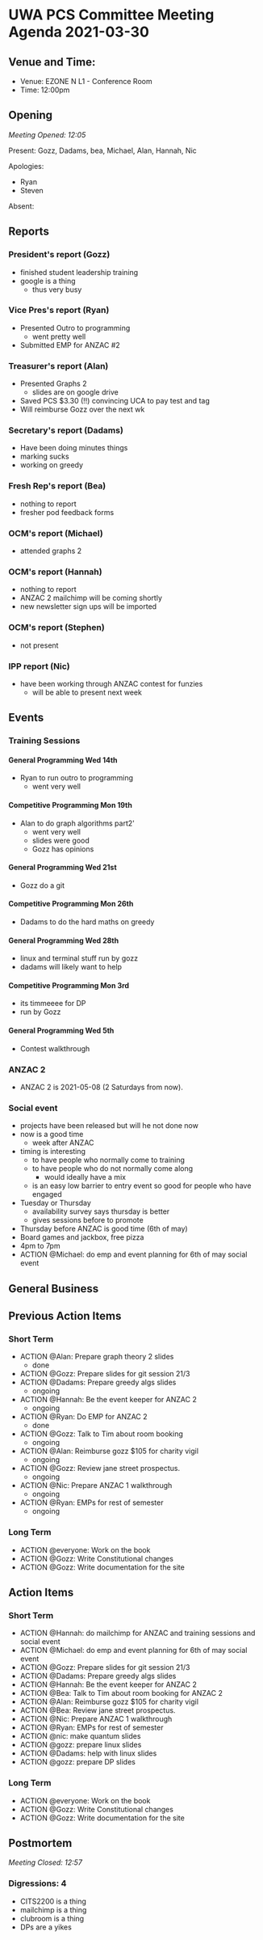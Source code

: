 # UWA PCS Committee Meeting Agenda 2021-03-30


## Venue and Time:

- Venue: EZONE N L1 - Conference Room
- Time: 12:00pm

## Opening

*Meeting Opened: 12:05*

Present: Gozz, Dadams, bea, Michael, Alan, Hannah, Nic

Apologies:
- Ryan
- Steven

Absent:

## Reports

### President's report (Gozz)

- finished student leadership training
- google is a thing
  - thus very busy

### Vice Pres's report (Ryan)

- Presented Outro to programming
  - went pretty well
- Submitted EMP for ANZAC #2

### Treasurer's report (Alan)

- Presented Graphs 2
  - slides are on google drive
- Saved PCS $3.30 (!!) convincing UCA to pay test and tag
- Will reimburse Gozz over the next wk

### Secretary's report (Dadams)

- Have been doing minutes things
- marking sucks
- working on greedy

### Fresh Rep's report (Bea)

- nothing to report
- fresher pod feedback forms

### OCM's report (Michael)

- attended graphs 2

### OCM's report (Hannah)

- nothing to report
- ANZAC 2 mailchimp will be coming shortly
- new newsletter sign ups will be imported

### OCM's report (Stephen)

- not present

### IPP report (Nic)

- have been working through ANZAC contest for funzies
  - will be able to present next week

## Events

### Training Sessions

#### General Programming Wed 14th

- Ryan to run outro to programming
  - went very well

#### Competitive Programming Mon 19th

- Alan to do graph algorithms part2'
  - went very well
  - slides were good
  - Gozz has opinions

#### General Programming Wed 21st

- Gozz do a git

#### Competitive Programming Mon 26th

- Dadams to do the hard maths on greedy

#### General Programming Wed 28th

- linux and terminal stuff run by gozz
- dadams will likely want to help

#### Competitive Programming Mon 3rd

- its timmeeee for DP
- run by Gozz

#### General Programming Wed 5th

- Contest walkthrough

### ANZAC 2

- ANZAC 2 is 2021-05-08 (2 Saturdays from now).

### Social event

- projects have been released but will he not done now
- now is a good time
  - week after ANZAC
- timing is interesting
  - to have people who normally come to training
  - to have people who do not normally come along
    - would ideally have a mix
  - is an easy low barrier to entry event so good for people who have engaged
- Tuesday or Thursday
  - availability survey says thursday is better
  - gives sessions before to promote
- Thursday before ANZAC is good time (6th of may)
- Board games and jackbox, free pizza
- 4pm to 7pm
- ACTION @Michael: do emp and event planning for 6th of may social event

## General Business

## Previous Action Items

### Short Term

- ACTION @Alan: Prepare graph theory 2 slides
  - done
- ACTION @Gozz: Prepare slides for git session 21/3
- ACTION @Dadams: Prepare greedy algs slides
  - ongoing
- ACTION @Hannah: Be the event keeper for ANZAC 2
  - ongoing
- ACTION @Ryan: Do EMP for ANZAC 2
  - done
- ACTION @Gozz: Talk to Tim about room booking
  - ongoing
- ACTION @Alan: Reimburse gozz $105 for charity vigil
  - ongoing
- ACTION @Gozz: Review jane street prospectus.
  - ongoing
- ACTION @Nic: Prepare ANZAC 1 walkthrough
  - ongoing
- ACTION @Ryan: EMPs for rest of semester
  - ongoing

### Long Term

- ACTION @everyone: Work on the book
- ACTION @Gozz: Write Constitutional changes
- ACTION @Gozz: Write documentation for the site

## Action Items

### Short Term

- ACTION @Hannah: do mailchimp for ANZAC and training sessions and social event
- ACTION @Michael: do emp and event planning for 6th of may social event
- ACTION @Gozz: Prepare slides for git session 21/3
- ACTION @Dadams: Prepare greedy algs slides
- ACTION @Hannah: Be the event keeper for ANZAC 2
- ACTION @Bea: Talk to Tim about room booking for ANZAC 2
- ACTION @Alan: Reimburse gozz $105 for charity vigil
- ACTION @Bea: Review jane street prospectus.
- ACTION @Nic: Prepare ANZAC 1 walkthrough
- ACTION @Ryan: EMPs for rest of semester
- ACTION @nic: make quantum slides
- ACTION @gozz: prepare linux slides
- ACTION @Dadams: help with linux slides
- ACTION @gozz: prepare DP slides

### Long Term

- ACTION @everyone: Work on the book
- ACTION @Gozz: Write Constitutional changes
- ACTION @Gozz: Write documentation for the site

## Postmortem

*Meeting Closed: 12:57*

### Digressions: 4

- CITS2200 is a thing
- mailchimp is a thing
- clubroom is a thing
- DPs are a yikes
